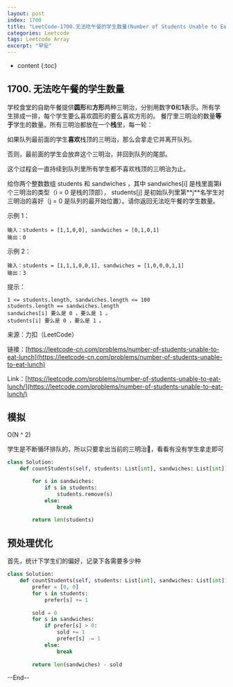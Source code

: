 ```yaml
---
layout: post
index: 1700
title: "LeetCode-1700.无法吃午餐的学生数量(Number of Students Unable to Eat Lunch)"
categories: Leetcode
tags: Leetcode Array
excerpt: "早安"
---
```


* content
{:toc}

## 1700. 无法吃午餐的学生数量

学校食堂的自助午餐提供**圆形**和**方形**两种三明治，分别用数字**0**和**1**表示。所有学生排成一排，每个学生要么喜欢圆形的要么喜欢方形的。
餐厅里三明治的数量**等于**学生的数量。所有三明治都放在一个**栈**里，每一轮：

如果队列最前面的学生**喜欢**栈顶的三明治，那么会拿走它并离开队列。

否则，最前面的学生会放弃这个三明治，并回到队列的尾部。

这个过程会一直持续到队列里所有学生都不喜欢栈顶的三明治为止。

给你两个整数数组 students 和 sandwiches ，其中 sandwiches[i] 是栈里面第**i​​​**​​​个三明治的类型（i = 0 是栈的顶部）， students[j] 是初始队列里第**j​​​​​​**名学生对三明治的喜好（j = 0 是队列的最开始位置）。请你返回无法吃午餐的学生数量。

示例 1：

```
输入：students = [1,1,0,0], sandwiches = [0,1,0,1]
输出：0 
```

示例 2：

```
输入：students = [1,1,1,0,0,1], sandwiches = [1,0,0,0,1,1]
输出：3
```

提示：

```
1 <= students.length, sandwiches.length <= 100
students.length == sandwiches.length
sandwiches[i] 要么是 0 ，要么是 1 。
students[i] 要么是 0 ，要么是 1 。
```

来源：力扣（LeetCode）

链接：[https://leetcode-cn.com/problems/number-of-students-unable-to-eat-lunch](https://leetcode-cn.com/problems/number-of-students-unable-to-eat-lunch)

Link：[https://leetcode.com/problems/number-of-students-unable-to-eat-lunch/](https://leetcode.com/problems/number-of-students-unable-to-eat-lunch/)


## 模拟

O(N ^ 2)

学生是不断循环排队的，所以只要拿出当前的三明治🥪，看看有没有学生拿走即可

```python
class Solution:
    def countStudents(self, students: List[int], sandwiches: List[int]) -> int:
        
        for s in sandwiches:
            if s in students:
                students.remove(s)
            else:
                break

        return len(students)
```

## 预处理优化

首先，统计下学生们的偏好，记录下各需要多少种

```python
class Solution:
    def countStudents(self, students: List[int], sandwiches: List[int]) -> int:
        prefer = [0, 0]
        for s in students:
            prefer[s] += 1
            
        sold = 0
        for s in sandwiches:
            if prefer[s] > 0:
                sold += 1
                prefer[s] -= 1
            else:
                break
                
        return len(sandwiches) - sold
```

--End--


